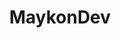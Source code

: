 
<html>
 <h1 text align='center'>MaykonDev</h1>
 <img src="https://raw.githubusercontent.com/MaykonDev/MaykonDev/main/
 <p font family='sans-serif'> Olá, me chamo Maycon Wendel, e sou programador em Python, C e Assembly Intel x86_64, tenho 3 anos de experiência com o Python e meus projetos criados são para ajudar ou auxiliar desenvolvedores de aplicativos ou devs júniors, meu foco principal na programação é RPA (Robotic Process Automation), ou seja, gosto de programar projetos voltados a Automação de serviços!</p>
</html>
